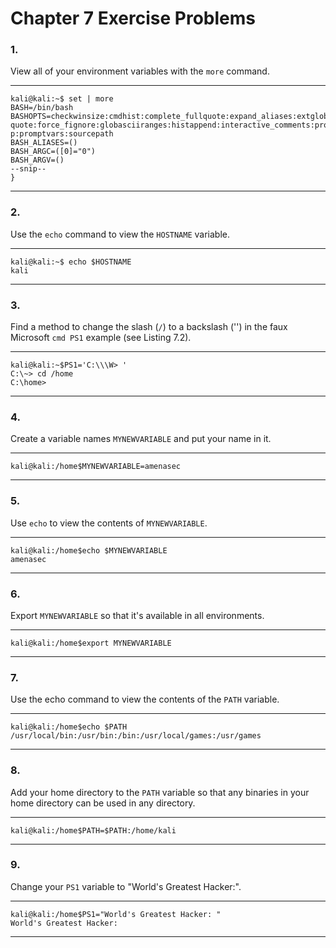 <!---
  Name          : Chapter_7.md
  Project       : Linux Basics for Hackers 1e
  Description   : Solutions to chapter 7 exercise problems
  Creation Date : 07 September 2020
  Author        : amenasec
  Link          : https://github.com/amenasec
--->


# Chapter 7 Exercise Problems

### 1.
View all of your environment variables with the `more` command.

---

````shell
kali@kali:~$ set | more
BASH=/bin/bash
BASHOPTS=checkwinsize:cmdhist:complete_fullquote:expand_aliases:extglob:ext
quote:force_fignore:globasciiranges:histappend:interactive_comments:progcom
p:promptvars:sourcepath
BASH_ALIASES=()
BASH_ARGC=([0]="0")
BASH_ARGV=()
--snip--
}
````

---


### 2.
Use the `echo` command to view the `HOSTNAME` variable.

---

````shell
kali@kali:~$ echo $HOSTNAME
kali
````

---


### 3.
Find a method to change the slash (`/`) to a backslash ('\') in the faux Microsoft `cmd PS1` example (see Listing 7.2).

---

````shell
kali@kali:~$PS1='C:\\\W> '
C:\~> cd /home
C:\home>
````

---


### 4.
Create a variable names `MYNEWVARIABLE` and put your name in it.

---

````shell
kali@kali:/home$MYNEWVARIABLE=amenasec
````

---


### 5.
Use `echo` to view the contents of `MYNEWVARIABLE`.

---

````shell
kali@kali:/home$echo $MYNEWVARIABLE
amenasec
````

---


### 6.
Export `MYNEWVARIABLE` so that it's available in all environments.

---

````shell
kali@kali:/home$export MYNEWVARIABLE
````

---


### 7.
Use the echo command to view the contents of the `PATH` variable.

---

````shell
kali@kali:/home$echo $PATH
/usr/local/bin:/usr/bin:/bin:/usr/local/games:/usr/games
````

---


### 8.
Add your home directory to the `PATH` variable so that any binaries in your home directory can be used in any directory.

---

````shell
kali@kali:/home$PATH=$PATH:/home/kali
````

---


### 9.
Change your `PS1` variable to "World's Greatest Hacker:".

---

````shell
kali@kali:/home$PS1="World's Greatest Hacker: "
World's Greatest Hacker: 
````

---
